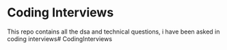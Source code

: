 # Coding Interviews

This repo contains all the dsa and technical questions,
i have been asked in coding interviews# CodingInterviews


